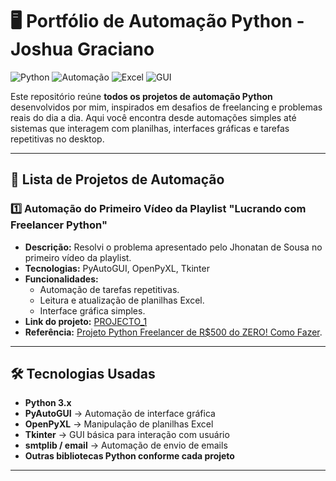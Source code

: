 # 🖥️ Portfólio de Automação Python - Joshua Graciano

![Python](https://img.shields.io/badge/Python-3.x-blue?logo=python) ![Automação](https://img.shields.io/badge/Automação-PyAutoGUI-green) ![Excel](https://img.shields.io/badge/Excel-OpenPyXL-yellow) ![GUI](https://img.shields.io/badge/GUI-Tkinter-orange)

Este repositório reúne **todos os projetos de automação Python** desenvolvidos por mim, inspirados em desafios de freelancing e problemas reais do dia a dia. Aqui você encontra desde automações simples até sistemas que interagem com planilhas, interfaces gráficas e tarefas repetitivas no desktop.

---

## 📂 Lista de Projetos de Automação

### 1️⃣ Automação do Primeiro Vídeo da Playlist "Lucrando com Freelancer Python"
- **Descrição:** Resolvi o problema apresentado pelo Jhonatan de Sousa no primeiro vídeo da playlist.  
- **Tecnologias:** PyAutoGUI, OpenPyXL, Tkinter  
- **Funcionalidades:**  
  - Automação de tarefas repetitivas.  
  - Leitura e atualização de planilhas Excel.  
  - Interface gráfica simples.  
- **Link do projeto:** [PROJECTO_1](https://github.com/JoshuaDaCosta/PROJECTO-AUTOMACOES/tree/main/projecto_1)  
- **Referência:** [Projeto Python Freelancer de R$500 do ZERO! Como Fazer](https://youtu.be/LwTbvEIOsKI?list=PLnNURxKyyLIJ5ftIIYFLNNLyCmBx5uXYM).

---

## 🛠️ Tecnologias Usadas

- **Python 3.x**  
- **PyAutoGUI** → Automação de interface gráfica  
- **OpenPyXL** → Manipulação de planilhas Excel  
- **Tkinter** → GUI básica para interação com usuário  
- **smtplib / email** → Automação de envio de emails  
- **Outras bibliotecas Python conforme cada projeto**

---

